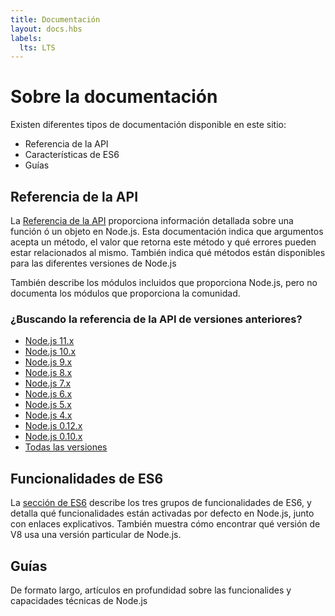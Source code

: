 ```yaml
---
title: Documentación
layout: docs.hbs
labels:
  lts: LTS
---
```


# Sobre la documentación

Existen diferentes tipos de documentación disponible en este sitio:

* Referencia de la API
* Características de ES6
* Guías

## Referencia de la API

La [Referencia de la API](https://nodejs.org/api/) proporciona información detallada sobre una función ó un objeto en Node.js. Esta
documentación indica que argumentos acepta un método, el valor que retorna este método y qué errores pueden estar
relacionados al mismo. También indica qué métodos están disponibles para las diferentes versiones de Node.js

También describe los módulos incluidos que proporciona Node.js, pero no documenta los módulos que proporciona la comunidad.

<div class="highlight-box">

### ¿Buscando la referencia de la API de versiones anteriores?

* [Node.js 11.x](https://nodejs.org/docs/latest-v11.x/api/)
* [Node.js 10.x](https://nodejs.org/docs/latest-v10.x/api/)
* [Node.js 9.x](https://nodejs.org/docs/latest-v9.x/api/)
* [Node.js 8.x](https://nodejs.org/docs/latest-v8.x/api/)
* [Node.js 7.x](https://nodejs.org/docs/latest-v7.x/api/)
* [Node.js 6.x](https://nodejs.org/docs/latest-v6.x/api/)
* [Node.js 5.x](https://nodejs.org/docs/latest-v5.x/api/)
* [Node.js 4.x](https://nodejs.org/docs/latest-v4.x/api/)
* [Node.js 0.12.x](https://nodejs.org/docs/latest-v0.12.x/api/)
* [Node.js 0.10.x](https://nodejs.org/docs/latest-v0.10.x/api/)
* [Todas las versiones](https://nodejs.org/docs/)

</div>

## Funcionalidades de ES6

La [sección de ES6](/en/docs/es6/) describe los tres grupos de funcionalidades de ES6, y detalla qué
funcionalidades están activadas por defecto en Node.js, junto con enlaces explicativos. También muestra cómo encontrar
qué versión de V8 usa una versión particular de Node.js.

## Guías

De formato largo, artículos en profundidad sobre las funcionalides y capacidades técnicas de Node.js
